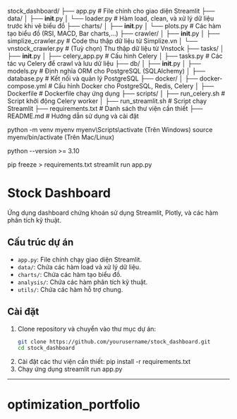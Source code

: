 
stock_dashboard/
├── app.py                    # File chính cho giao diện Streamlit
├── data/
│   ├── __init__.py
│   └── loader.py             # Hàm load, clean, và xử lý dữ liệu trước khi vẽ biểu đồ
├── charts/
│   ├── __init__.py
│   └── plots.py              # Các hàm tạo biểu đồ (RSI, MACD, Bar charts,...)
├── crawler/
│   ├── __init__.py
│   ├── simplize_crawler.py   # Code thu thập dữ liệu từ Simplize.vn
│   └── vnstock_crawler.py    # (Tuỳ chọn) Thu thập dữ liệu từ Vnstock
├── tasks/
│   ├── __init__.py
│   ├── celery_app.py         # Cấu hình Celery
│   ├── tasks.py              # Các tác vụ Celery để crawl và lưu dữ liệu
├── db/
│   ├── __init__.py
│   ├── models.py             # Định nghĩa ORM cho PostgreSQL (SQLAlchemy)
│   ├── database.py           # Kết nối và quản lý PostgreSQL
├── docker/
│   ├── docker-compose.yml    # Cấu hình Docker cho PostgreSQL, Redis, Celery
│   ├── Dockerfile            # Dockerfile chạy ứng dụng
├── scripts/
│   ├── run_celery.sh         # Script khởi động Celery worker
│   ├── run_streamlit.sh      # Script chạy Streamlit
├── requirements.txt          # Danh sách thư viện cần thiết
├── README.md                 # Hướng dẫn sử dụng và cài đặt


python -m venv myenv
myenv\Scripts\activate (Trên Windows)
source myenv/bin/activate (Trên Mac/Linux)

python --version >= 3.10


pip freeze > requirements.txt
streamlit run app.py

# Stock Dashboard

Ứng dụng dashboard chứng khoán sử dụng Streamlit, Plotly, và các hàm phân tích kỹ thuật.

## Cấu trúc dự án

- `app.py`: File chính chạy giao diện Streamlit.
- `data/`: Chứa các hàm load và xử lý dữ liệu.
- `charts/`: Chứa các hàm tạo biểu đồ.
- `analysis/`: Chứa các hàm phân tích kỹ thuật.
- `utils/`: Chứa các hàm hỗ trợ chung.

## Cài đặt

1. Clone repository và chuyển vào thư mục dự án:
   ```bash
   git clone https://github.com/yourusername/stock_dashboard.git
   cd stock_dashboard
2. Cài đặt các thư viện cần thiết:
    pip install -r requirements.txt
3. Chạy ứng dụng
    streamlit run app.py

---




# optimization_portfolio
